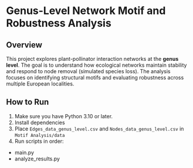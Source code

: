 # Genus-Level Network Motif and Robustness Analysis

## Overview
This project explores plant-pollinator interaction networks at the **genus level**. The goal is to understand how ecological networks maintain stability and respond to node removal (simulated species loss). The analysis focuses on identifying structural motifs and evaluating robustness across multiple European localities.

## How to Run
1. Make sure you have Python 3.10 or later.
2. Install dependencies
3. Place `Edges_data_genus_level.csv` and `Nodes_data_genus_level.csv` in `Motif Analysis/data`
4. Run scripts in order:

- main.py
-  analyze_results.py




